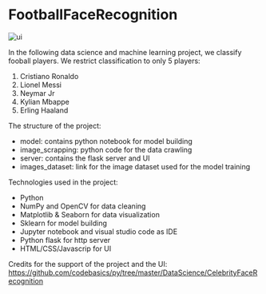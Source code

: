 # FootballFaceRecognition

![ui](https://github.com/user-attachments/assets/411a8d90-c3c7-48ba-9a9c-b83ae8fa20b6)

In the following data science and machine learning project, we classify fooball players. We restrict classification to only 5 players:
  1. Cristiano Ronaldo
  2. Lionel Messi
  3. Neymar Jr
  4. Kylian Mbappe
  5. Erling Haaland

The structure of the project:
* model: contains python notebook for model building
* image_scrapping: python code for the data crawling
* server: contains the flask server and UI
* images_dataset: link for the image dataset used for the model training

Technologies used in the project:
* Python
* NumPy and OpenCV for data cleaning
* Matplotlib & Seaborn for data visualization
* Sklearn for model building
* Jupyter notebook and visual studio code as IDE
* Python flask for http server
* HTML/CSS/Javascrip for UI

Credits for the support of the project and the UI: https://github.com/codebasics/py/tree/master/DataScience/CelebrityFaceRecognition
